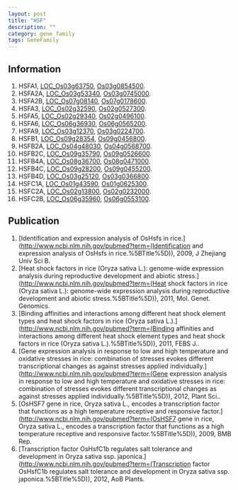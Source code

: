 ```yaml
---
layout: post
title: "HSF"
description: ""
category: gene family
tags: GeneFamily
---
```


## Information
1. HSFA1, [LOC_Os03g63750](http://rice.plantbiology.msu.edu/cgi-bin/ORF_infopage.cgi?orf=LOC_Os03g63750), [Os03g0854500](http://rapdb.dna.affrc.go.jp/viewer/gbrowse_details/irgsp1?name=Os03g0854500).
2. HSFA2A, [LOC_Os03g53340](http://rice.plantbiology.msu.edu/cgi-bin/ORF_infopage.cgi?orf=LOC_Os03g53340), [Os03g0745000](http://rapdb.dna.affrc.go.jp/viewer/gbrowse_details/irgsp1?name=Os03g0745000).
3. HSFA2B, [LOC_Os07g08140](http://rice.plantbiology.msu.edu/cgi-bin/ORF_infopage.cgi?orf=LOC_Os07g08140), [Os07g0178600](http://rapdb.dna.affrc.go.jp/viewer/gbrowse_details/irgsp1?name=Os07g0178600).
4. HSFA3, [LOC_Os02g32590](http://rice.plantbiology.msu.edu/cgi-bin/ORF_infopage.cgi?orf=LOC_Os02g32590), [Os02g0527300](http://rapdb.dna.affrc.go.jp/viewer/gbrowse_details/irgsp1?name=Os02g0527300).
5. HSFA5, [LOC_Os02g29340](http://rice.plantbiology.msu.edu/cgi-bin/ORF_infopage.cgi?orf=LOC_Os02g29340), [Os02g0496100](http://rapdb.dna.affrc.go.jp/viewer/gbrowse_details/irgsp1?name=Os02g0496100).
6. HSFA6, [LOC_Os06g36930](http://rice.plantbiology.msu.edu/cgi-bin/ORF_infopage.cgi?orf=LOC_Os06g36930), [Os06g0565200](http://rapdb.dna.affrc.go.jp/viewer/gbrowse_details/irgsp1?name=Os06g0565200).
7. HSFA9, [LOC_Os03g12370](http://rice.plantbiology.msu.edu/cgi-bin/ORF_infopage.cgi?orf=LOC_Os03g12370), [Os03g0224700](http://rapdb.dna.affrc.go.jp/viewer/gbrowse_details/irgsp1?name=Os03g0224700).
8. HSFB1, [LOC_Os09g28354](http://rice.plantbiology.msu.edu/cgi-bin/ORF_infopage.cgi?orf=LOC_Os09g28354), [Os09g0456800](http://rapdb.dna.affrc.go.jp/viewer/gbrowse_details/irgsp1?name=Os09g0456800).
9. HSFB2A, [LOC_Os04g48030](http://rice.plantbiology.msu.edu/cgi-bin/ORF_infopage.cgi?orf=LOC_Os04g48030), [Os04g0568700](http://rapdb.dna.affrc.go.jp/viewer/gbrowse_details/irgsp1?name=Os04g0568700).
10. HSFB2C, [LOC_Os09g35790](http://rice.plantbiology.msu.edu/cgi-bin/ORF_infopage.cgi?orf=LOC_Os09g35790), [Os09g0526600](http://rapdb.dna.affrc.go.jp/viewer/gbrowse_details/irgsp1?name=Os09g0526600).
11. HSFB4A, [LOC_Os08g36700](http://rice.plantbiology.msu.edu/cgi-bin/ORF_infopage.cgi?orf=LOC_Os08g36700), [Os08g0471000](http://rapdb.dna.affrc.go.jp/viewer/gbrowse_details/irgsp1?name=Os08g0471000).
12. HSFB4C, [LOC_Os09g28200](http://rice.plantbiology.msu.edu/cgi-bin/ORF_infopage.cgi?orf=LOC_Os09g28200), [Os09g0455200](http://rapdb.dna.affrc.go.jp/viewer/gbrowse_details/irgsp1?name=Os09g0455200).
13. HSFB4D, [LOC_Os03g25120](http://rice.plantbiology.msu.edu/cgi-bin/ORF_infopage.cgi?orf=LOC_Os03g25120), [Os03g0366800](http://rapdb.dna.affrc.go.jp/viewer/gbrowse_details/irgsp1?name=Os03g0366800).
14. HSFC1A, [LOC_Os01g43590](http://rice.plantbiology.msu.edu/cgi-bin/ORF_infopage.cgi?orf=LOC_Os01g43590), [Os01g0625300](http://rapdb.dna.affrc.go.jp/viewer/gbrowse_details/irgsp1?name=Os01g0625300).
15. HSFC2A, [LOC_Os02g13800](http://rice.plantbiology.msu.edu/cgi-bin/ORF_infopage.cgi?orf=LOC_Os02g13800), [Os02g0232000](http://rapdb.dna.affrc.go.jp/viewer/gbrowse_details/irgsp1?name=Os02g0232000).
16. HSFC2B, [LOC_Os06g35960](http://rice.plantbiology.msu.edu/cgi-bin/ORF_infopage.cgi?orf=LOC_Os06g35960), [Os06g0553100](http://rapdb.dna.affrc.go.jp/viewer/gbrowse_details/irgsp1?name=Os06g0553100).

## Publication
1. [Identification and expression analysis of OsHsfs in rice.](http://www.ncbi.nlm.nih.gov/pubmed?term=(Identification and expression analysis of OsHsfs in rice.%5BTitle%5D)), 2009, J Zhejiang Univ Sci B.
2. [Heat shock factors in rice (Oryza sativa L.): genome-wide expression analysis during reproductive development and abiotic stress.](http://www.ncbi.nlm.nih.gov/pubmed?term=(Heat shock factors in rice (Oryza sativa L.): genome-wide expression analysis during reproductive development and abiotic stress.%5BTitle%5D)), 2011, Mol. Genet. Genomics.
3. [Binding affinities and interactions among different heat shock element types and heat shock factors in rice (Oryza sativa L.).](http://www.ncbi.nlm.nih.gov/pubmed?term=(Binding affinities and interactions among different heat shock element types and heat shock factors in rice (Oryza sativa L.).%5BTitle%5D)), 2011, FEBS J..
4. [Gene expression analysis in response to low and high temperature and oxidative stresses in rice: combination of stresses evokes different transcriptional changes as against stresses applied individually.](http://www.ncbi.nlm.nih.gov/pubmed?term=(Gene expression analysis in response to low and high temperature and oxidative stresses in rice: combination of stresses evokes different transcriptional changes as against stresses applied individually.%5BTitle%5D)), 2012, Plant Sci..
5. [OsHSF7 gene in rice, Oryza sativa L., encodes a transcription factor that functions as a high temperature receptive and responsive factor.](http://www.ncbi.nlm.nih.gov/pubmed?term=(OsHSF7 gene in rice, Oryza sativa L., encodes a transcription factor that functions as a high temperature receptive and responsive factor.%5BTitle%5D)), 2009, BMB Rep.
6. [Transcription factor OsHsfC1b regulates salt tolerance and development in Oryza sativa ssp. japonica.](http://www.ncbi.nlm.nih.gov/pubmed?term=(Transcription factor OsHsfC1b regulates salt tolerance and development in Oryza sativa ssp. japonica.%5BTitle%5D)), 2012, AoB Plants.


